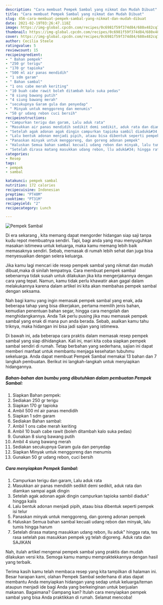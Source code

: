 ```yaml
---
description: "Cara membuat Pempek Sambal yang nikmat dan Mudah Dibuat"
title: "Cara membuat Pempek Sambal yang nikmat dan Mudah Dibuat"
slug: 456-cara-membuat-pempek-sambal-yang-nikmat-dan-mudah-dibuat
date: 2021-02-19T03:26:47.118Z
image: https://img-global.cpcdn.com/recipes/0c6981f59f374d84/680x482cq70/pempek-sambal-foto-resep-utama.jpg
thumbnail: https://img-global.cpcdn.com/recipes/0c6981f59f374d84/680x482cq70/pempek-sambal-foto-resep-utama.jpg
cover: https://img-global.cpcdn.com/recipes/0c6981f59f374d84/680x482cq70/pempek-sambal-foto-resep-utama.jpg
author: Cecilia Steele
ratingvalue: 5
reviewcount: 15
recipeingredient:
- " Bahan pempek"
- "250 gr terigu"
- "170 gr tapioka"
- "500 ml air panas mendidih"
- "1 sdm garam"
- " Bahan sambal"
- "1 ons cabe merah keriting"
- "10 buah cabe rawit boleh ditambah kalo suka pedas"
- "8 siung bawang putih"
- "4 siung bawang merah"
- "secukupnya Garam gula dan penyedap"
- " Minyak untuk menggoreng dan menumis"
- "50 gr udang rebon cuci bersih"
recipeinstructions:
- "Campurkan terigu dan garam, Lalu aduk rata"
- "Masukkan air panas mendidih sedikit demi sedikit, aduk rata dan diamkan sampai agak dingin"
- "Setelah agak adonan agak dingin campurkan tapioka sambil diaduk&#34; hingga kalis"
- "Lalu bentuk adonan menjadi pipih, ataau bisa dibentuk seperti pempek isi telur"
- "Panaskan minyak untuk menggoreng, dan goreng adonan pempek"
- "Haluskan Semua bahan sambal kecuali udang rebon dan minyak, lalu tumis hingga harum"
- "Setelah dirasa matang masukkan udang rebon, llu aduk&#34; hingga rata, tes rasa setelah pas masukkan pempek yg telah digoreng. Aduk rata dan SAJIKAN"
categories:
- Resep
tags:
- pempek
- sambal

katakunci: pempek sambal 
nutrition: 172 calories
recipecuisine: Indonesian
preptime: "PT40M"
cooktime: "PT31M"
recipeyield: "2"
recipecategory: Lunch

---
```



![Pempek Sambal](https://img-global.cpcdn.com/recipes/0c6981f59f374d84/680x482cq70/pempek-sambal-foto-resep-utama.jpg)

Di era  sekarang , kita memang dapat mengorder hidangan siap saji tanpa kudu repot membuatnya sendiri. Tapi, bagi anda yang mau menyuguhkan masakan istimewa untuk keluarga, maka kamu memang lebih baik memasaknya sendiri. Sebab, memasak di rumah lebih sehat dan juga bisa menyesuaikan dengan selera keluarga.

Jika kamu lagi mencari ide resep pempek sambal yang nikmat dan mudah dibuat,maka di sinilah tempatnya. Cara membuat pempek sambal  sebenarnya tidak susah untuk dilakukan jika kita mengerjakannya dengan cara yang tepat. Namun, kamu tidak perlu khawatir akan gagal dalam melakukannya 
karena dalam artikel ini kita akan membahas pempek sambal dengan seksama.  



Nah bagi kamu yang ingin memasak pempek sambal yang enak, ada beberapa tahap yang bisa dikerjakan, pertama memilih jenis bahan, kemudian penentuan bahan segar, hingga cara mengolah dan menghidangkannya. Anda Tak perlu pusing jika mau memasak pempek sambal yang enak di mana pun anda berada. Sebab, asalkan kamu  tahu triknya, maka hidangan ini bisa jadi sajian yang istimewa.

Di bawah ini, ada beberapa cara praktis  dalam memasak resep pempek sambal yang siap dihidangkan. Kali ini, mari kita coba siapkan pempek sambal sendiri di rumah. Tetap berbahan yang sederhana, sajian ini dapat memberi manfaat untuk membantu menjaga kesehatan tubuhmu sekeluarga. Anda dapat membuat Pempek Sambal memakai 13 bahan dan 7 langkah pembuatan. Berikut ini langkah-langkah untuk menyiapkan hidangannya.

<!--inarticleads1-->

##### Bahan-bahan dan bumbu yang dibutuhkan dalam pembuatan Pempek Sambal:

1. Siapkan  Bahan pempek:
1. Sediakan 250 gr terigu
1. Siapkan 170 gr tapioka
1. Ambil 500 ml air panas mendidih
1. Siapkan 1 sdm garam
1. Sediakan  Bahan sambal:
1. Ambil 1 ons cabe merah keriting
1. Ambil 10 buah cabe rawit (boleh ditambah kalo suka pedas)
1. Gunakan 8 siung bawang putih
1. Ambil 4 siung bawang merah
1. Sediakan secukupnya Garam gula dan penyedap
1. Siapkan  Minyak untuk menggoreng dan menumis
1. Gunakan 50 gr udang rebon, cuci bersih




<!--inarticleads2-->

##### Cara menyiapkan Pempek Sambal:

1. Campurkan terigu dan garam, Lalu aduk rata
1. Masukkan air panas mendidih sedikit demi sedikit, aduk rata dan diamkan sampai agak dingin
1. Setelah agak adonan agak dingin campurkan tapioka sambil diaduk&#34; hingga kalis
1. Lalu bentuk adonan menjadi pipih, ataau bisa dibentuk seperti pempek isi telur
1. Panaskan minyak untuk menggoreng, dan goreng adonan pempek
1. Haluskan Semua bahan sambal kecuali udang rebon dan minyak, lalu tumis hingga harum
1. Setelah dirasa matang masukkan udang rebon, llu aduk&#34; hingga rata, tes rasa setelah pas masukkan pempek yg telah digoreng. Aduk rata dan SAJIKAN




Nah, itulah artikel mengenai  pempek sambal  yang praktis dan mudah dilakukan versi kita. Semoga kamu mampu mempraktekkannya dengan hasil yang terbaik. 

Terima kasih kamu telah membaca resep yang kita tampilkan di halaman ini. Besar harapan kami, olahan  Pempek Sambal sederhana di atas dapat membantu Anda menyiapkan hidangan yang sedap untuk keluarga/teman ataupun menjadi ide bagi Anda yang berkeinginan untuk berjualan makanan. Bagaimana? Gampang kan? Itulah cara menyiapkan pempek sambal yang bisa Anda praktikkan di rumah. Selamat mencoba!

